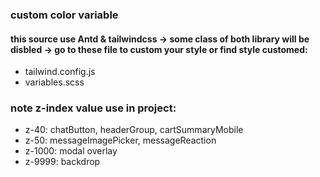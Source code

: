 ### custom color variable
#### this source use Antd & tailwindcss -> some class of both library will be disbled -> go to these file to custom your style or find style customed:

- tailwind.config.js
- variables.scss



### note z-index value use in project:
- z-40: chatButton, headerGroup, cartSummaryMobile
- z-50: messageImagePicker, messageReaction
- z-1000: modal overlay
- z-9999: backdrop